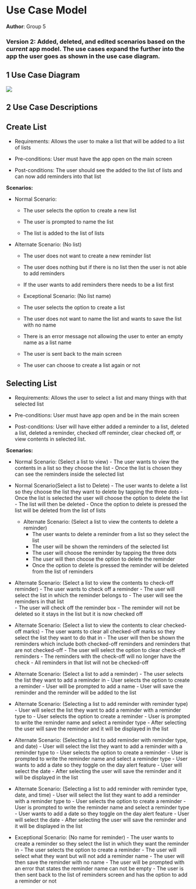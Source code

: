 # Use Case Model

**Author**: Group 5

### Version 2: Added, deleted, and edited scenarios based on the *current* app model. The use cases expand the further into the app the user goes as shown in the use case diagram. 


## 1 Use Case Diagram
<img src="https://i.ibb.co/f82dY1q/Use-Case-Diagram.png">




## 2 Use Case Descriptions




## Create List

- Requirements: Allows the user to make a list that will be added to a list of lists

- Pre-conditions: User must have the app open on the main screen

- Post-conditions: The user should see the added to the list of lists and can now add reminders into that list 

**Scenarios:**

- Normal Scenario:
	- The user selects the option to create a new list
  
	- The user is prompted to name the list
  
	- The list is added to the list of lists

- Alternate Scenario: (No list)
	- The user does not want to create a new reminder list
	- The user does nothing but if there is no list then the user is not able to add reminders
	- If the user wants to add reminders there needs to be a list first 

	- Exceptional Scenario: (No list name)
	- The user selects the option to create a list
	- The user does not want to name the list and wants to save the list with no name
	- There is an error message not allowing the user to enter an empty name as a list name
	- The user is sent back to the main screen
	- The user can choose to create a list again or not


## Selecting List

- Requirements: Allows the user to select a list and many things with that selected list

- Pre-conditions: User must have app open and be in the main screen

- Post-conditions: User will have either added a reminder to a list, deleted a list, deleted a reminder, checked off reminder, clear checked off, or view contents in selected list.

**Scenarios:**

- Normal Scenario: (Select a list to view)
        - The user wants to view the contents in a list so they choose the list 
        - Once the list is chosen they can see the reminders inside the selected list 
	
- Normal Scenario(Select a list to Delete)
        - The user wants to delete a list so they choose the list they want to delete by tapping the three dots 
        - Once the list is selected the user will choose the option to delete the list 
        - The list will then be deleted 
        - Once the option to delete is pressed the list will be deleted from the list of lists
	
	- Alternate Scenario: (Select a list to view the contents to delete a reminder)
        - The user wants to delete a reminder from a list so they select the list 
        - The user will be shown the reminders of the selected list 
        - The user will choose the reminder by tapping the three dots
        - The user will then choose the option to delete the reminder 
        - Once the option to delete is pressed the reminder will be deleted from the list of reminders

- Alternate Scenario: (Select a list to view the contents to check-off reminder)
        - The user wants to check off a reminder
        - The user will select the list in which the reminder belongs to 
        - The user will see the reminders in that list  
        - The user will check off the reminder box
        - The reminder will not be deleted so it stays in the list but it is now checked off

- Alternate Scenario: (Select a list to view the contents to clear checked-off marks)
        - The user wants to clear all checked-off marks so they select the list they want to do that in 
        - The user will then be shown the reminders which include both checked-off reminders and reminders that are not checked-off
        - The user will select the option to clear check-off reminders
        - The reminders with the check-off will no longer have the check 
        - All reminders in that list will not be checked-off 

- Alternate Scenario: (Select a list to add a reminder)
        - The user selects the list they want to add a reminder in 
        - User selects the option to create a reminder
        - User will be prompted to add a name 
        - User will save the reminder and the reminder will be added to the list 

- Alternate Scenario: (Selecting a list to add reminder with reminder type)
        - User will select the list they want to add a reminder with a reminder type to 
        - User selects the option to create a reminder
        - User is prompted to write the reminder name and select a reminder type
        - After selecting the user will save the reminder and it will be displayed in the list

- Alternate Scenario: (Selecting a list to add reminder with reminder type, and date)
        - User will select the list they want to add a reminder with a reminder type to 
        - User selects the option to create a reminder
        - User is prompted to write the reminder name and select a reminder type
        - User wants to add a date so they toggle on the day alert feature 
        - User will select the date 
        - After selecting the user will save the reminder and it will be displayed in the list

- Alternate Scenario: (Selecting a list to add reminder with reminder type, date, and time)
        - User will select the list they want to add a reminder with a reminder type to 
        - User selects the option to create a reminder
        - User is prompted to write the reminder name and select a reminder type
        - User wants to add a date so they toggle on the day alert feature 
        - User will select the date 
        - After selecting the user will save the reminder and it will be displayed in the list

- Exceptional Scenario: (No name for reminder)
        - The user wants to create a reminder so they select the list in which they want the reminder in
        - The user selects the option to create a reminder
        - The user will select what they want but will not add a reminder name
        - The user will then save the reminder with no name 
        - The user will be prompted with an error that states the reminder name can not be empty 
        - The user is then sent back to the list of reminders screen and has the option to add a reminder or not
